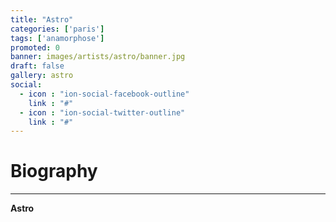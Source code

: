 ```yaml
---
title: "Astro"
categories: ['paris']
tags: ['anamorphose']
promoted: 0
banner: images/artists/astro/banner.jpg
draft: false
gallery: astro
social:
  - icon : "ion-social-facebook-outline"
    link : "#"
  - icon : "ion-social-twitter-outline"
    link : "#"
---
```


# Biography
---

**Astro**
